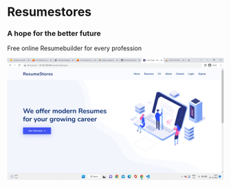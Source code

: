 # Resumestores 
### A hope for the better future 

Free online Resumebuilder for every profession 

![index page](Screenshot%20(31).png)